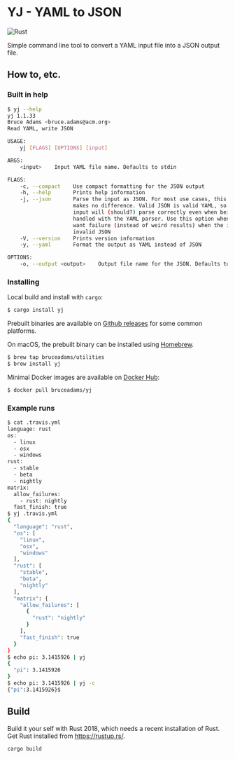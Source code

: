 # YJ - YAML to JSON
![Rust](https://api.cirrus-ci.com/github/bruceadams/yj.svg)

Simple command line tool to convert a YAML input file into a JSON output file.

## How to, etc.

### Built in help

```bash
$ yj --help
yj 1.1.33
Bruce Adams <bruce.adams@acm.org>
Read YAML, write JSON

USAGE:
    yj [FLAGS] [OPTIONS] [input]

ARGS:
    <input>    Input YAML file name. Defaults to stdin

FLAGS:
    -c, --compact    Use compact formatting for the JSON output
    -h, --help       Prints help information
    -j, --json       Parse the input as JSON. For most use cases, this option
                     makes no difference. Valid JSON is valid YAML, so JSON
                     input will (should?) parse correctly even when being
                     handled with the YAML parser. Use this option when you
                     want failure (instead of weird results) when the input is
                     invalid JSON
    -V, --version    Prints version information
    -y, --yaml       Format the output as YAML instead of JSON

OPTIONS:
    -o, --output <output>    Output file name for the JSON. Defaults to stdout
```

### Installing

Local build and install with `cargo`:

```bash
$ cargo install yj
```

Prebuilt binaries are available on
[Github releases](https://github.com/bruceadams/yj/releases)
for some common platforms.

On macOS, the prebuilt binary can be installed using [Homebrew](https://brew.sh).

```bash
$ brew tap bruceadams/utilities
$ brew install yj
```

Minimal Docker images are available on
[Docker Hub](https://cloud.docker.com/repository/docker/bruceadams/yj):

```bash
$ docker pull bruceadams/yj
```

### Example runs

```bash
$ cat .travis.yml
language: rust
os:
  - linux
  - osx
  - windows
rust:
  - stable
  - beta
  - nightly
matrix:
  allow_failures:
    - rust: nightly
  fast_finish: true
$ yj .travis.yml
{
  "language": "rust",
  "os": [
    "linux",
    "osx",
    "windows"
  ],
  "rust": [
    "stable",
    "beta",
    "nightly"
  ],
  "matrix": {
    "allow_failures": [
      {
        "rust": "nightly"
      }
    ],
    "fast_finish": true
  }
}
$ echo pi: 3.1415926 | yj
{
  "pi": 3.1415926
}
$ echo pi: 3.1415926 | yj -c
{"pi":3.1415926}$
```

## Build

Build it your self with Rust 2018, which needs a recent installation of Rust.
Get Rust installed from https://rustup.rs/.

```bash
cargo build
```
